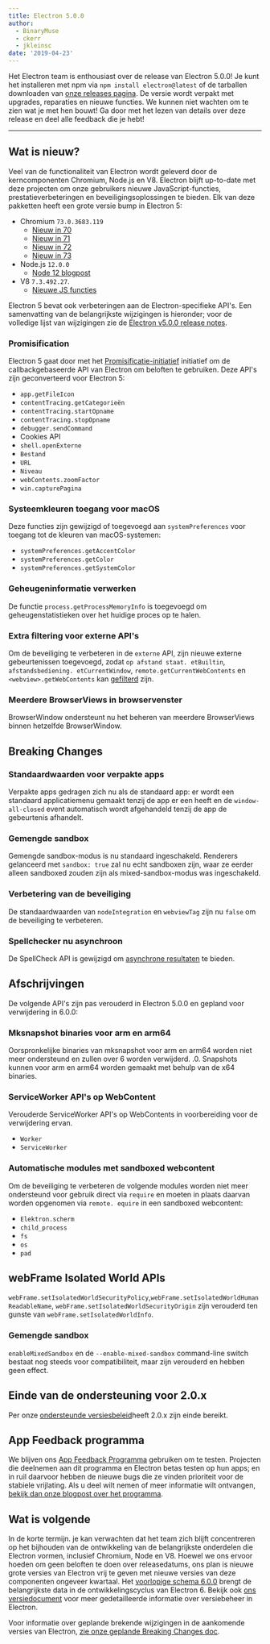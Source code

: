 ```yaml
---
title: Electron 5.0.0
author:
  - BinaryMuse
  - ckerr
  - jkleinsc
date: '2019-04-23'
---
```


Het Electron team is enthousiast over de release van Electron 5.0.0! Je kunt het installeren met npm via `npm install electron@latest` of de tarballen downloaden van [onze releases pagina](https://github.com/electron/electron/releases/tag/v5.0.0). De versie wordt verpakt met upgrades, reparaties en nieuwe functies. We kunnen niet wachten om te zien wat je met hen bouwt! Ga door met het lezen van details over deze release en deel alle feedback die je hebt!

---

## Wat is nieuw?

Veel van de functionaliteit van Electron wordt geleverd door de kerncomponenten Chromium, Node.js en V8. Electron blijft up-to-date met deze projecten om onze gebruikers nieuwe JavaScript-functies, prestatieverbeteringen en beveiligingsoplossingen te bieden. Elk van deze pakketten heeft een grote versie bump in Electron 5:

- Chromium `73.0.3683.119`
  - [Nieuw in 70](https://developers.google.com/web/updates/2018/10/nic70)
  - [Nieuw in 71](https://developers.google.com/web/updates/2018/12/nic71)
  - [Nieuw in 72](https://developers.google.com/web/updates/2019/01/nic72)
  - [Nieuw in 73](https://developers.google.com/web/updates/2019/03/nic73)
- Node.js `12.0.0`
  - [Node 12 blogpost](https://nodejs.org/en/blog/release/v12.0.0/)
- V8 `7.3.492.27`.
  - [Nieuwe JS functies](https://twitter.com/mathias/status/1120700101637353473)

Electron 5 bevat ook verbeteringen aan de Electron-specifieke API's. Een samenvatting van de belangrijkste wijzigingen is hieronder; voor de volledige lijst van wijzigingen zie de [Electron v5.0.0 release notes](https://github.com/electron/electron/releases/tag/v5.0.0).

### Promisification

Electron 5 gaat door met het [Promisificatie-initiatief](https://github.com/electron/electron/blob/5-0-x/docs/api/promisification.md) initiatief om de callbackgebaseerde API van Electron om beloften te gebruiken. Deze API's zijn geconverteerd voor Electron 5:
* `app.getFileIcon`
* `contentTracing.getCategorieën`
* `contentTracing.startOpname`
* `contentTracing.stopOpname`
* `debugger.sendCommand`
* Cookies API
* `shell.openExterne`
* `Bestand`
* `URL`
* `Niveau`
* `webContents.zoomFactor`
* `win.capturePagina`

### Systeemkleuren toegang voor macOS

Deze functies zijn gewijzigd of toegevoegd aan `systemPreferences` voor toegang tot de kleuren van macOS-systemen:
* `systemPreferences.getAccentColor`
* `systemPreferences.getColor`
* `systemPreferences.getSystemColor`

### Geheugeninformatie verwerken

De functie `process.getProcessMemoryInfo` is toegevoegd om geheugenstatistieken over het huidige proces op te halen.

### Extra filtering voor externe API's

Om de beveiliging te verbeteren in de `externe` API, zijn nieuwe externe gebeurtenissen toegevoegd, zodat `op afstand staat. etBuiltin`, `afstandsbediening. etCurrentWindow`, `remote.getCurrentWebContents` en `<webview>.getWebContents` kan [gefilterd](https://github.com/electron/electron/blob/master/docs/tutorial/security.md#13-disable-or-limit-creation-of-new-windows) zijn.

### Meerdere BrowserViews in browservenster

BrowserWindow ondersteunt nu het beheren van meerdere BrowserViews binnen hetzelfde BrowserWindow.

## Breaking Changes

### Standaardwaarden voor verpakte apps

Verpakte apps gedragen zich nu als de standaard app: er wordt een standaard applicatiemenu gemaakt tenzij de app er een heeft en de `window-all-closed` event automatisch wordt afgehandeld tenzij de app de gebeurtenis afhandelt.

### Gemengde sandbox

Gemengde sandbox-modus is nu standaard ingeschakeld. Renderers gelanceerd met `sandbox: true` zal nu echt sandboxen zijn, waar ze eerder alleen sandboxed zouden zijn als mixed-sandbox-modus was ingeschakeld.

### Verbetering van de beveiliging
De standaardwaarden van `nodeIntegration` en `webviewTag` zijn nu `false` om de beveiliging te verbeteren.

### Spellchecker nu asynchroon

De SpellCheck API is gewijzigd om [asynchrone resultaten](https://github.com/electron/electron/blob/5-0-x/docs/api/web-frame.md#webframesetspellcheckproviderlanguage-provider) te bieden.

## Afschrijvingen

De volgende API's zijn pas verouderd in Electron 5.0.0 en gepland voor verwijdering in 6.0.0:

### Mksnapshot binaries voor arm en arm64
Oorspronkelijke binaries van mksnapshot voor arm en arm64 worden niet meer ondersteund en zullen over 6 worden verwijderd. .0. Snapshots kunnen voor arm en arm64 worden gemaakt met behulp van de x64 binaries.

### ServiceWorker API's op WebContent
Verouderde ServiceWorker API's op WebContents in voorbereiding voor de verwijdering ervan.
* `Worker`
* `ServiceWorker`

### Automatische modules met sandboxed webcontent
Om de beveiliging te verbeteren de volgende modules worden niet meer ondersteund voor gebruik direct via `require` en moeten in plaats daarvan worden opgenomen via `remote. equire` in een sandboxed webcontent:
* `Elektron.scherm`
* `child_process`
* `fs`
* `os`
* `pad`

## webFrame Isolated World APIs
`webFrame.setIsolatedWorldSecurityPolicy`,`webFrame.setIsolatedWorldHumanReadableName`, `webFrame.setIsolatedWorldSecurityOrigin` zijn verouderd ten gunste van `webFrame.setIsolatedWorldInfo`.

### Gemengde sandbox
`enableMixedSandbox` en de `--enable-mixed-sandbox` command-line switch bestaat nog steeds voor compatibiliteit, maar zijn verouderd en hebben geen effect.

## Einde van de ondersteuning voor 2.0.x

Per onze [ondersteunde versiesbeleid](https://electronjs.org/docs/tutorial/support#supported-versions)heeft 2.0.x zijn einde bereikt.

## App Feedback programma

We blijven ons [App Feedback Programma](https://electronjs.org/blog/app-feedback-program) gebruiken om te testen. Projecten die deelnemen aan dit programma en Electron betas testen op hun apps; en in ruil daarvoor hebben de nieuwe bugs die ze vinden prioriteit voor de stabiele vrijlating. Als u deel wilt nemen of meer informatie wilt ontvangen, [bekijk dan onze blogpost over het programma](https://electronjs.org/blog/app-feedback-program).

## Wat is volgende

In de korte termijn. je kan verwachten dat het team zich blijft concentreren op het bijhouden van de ontwikkeling van de belangrijkste onderdelen die Electron vormen, inclusief Chromium, Node en V8. Hoewel we ons ervoor hoeden om geen beloften te doen over releasedatums, ons plan is nieuwe grote versies van Electron vrij te geven met nieuwe versies van deze componenten ongeveer kwartaal. Het [voorlopige schema 6.0.0](https://electronjs.org/docs/tutorial/electron-timelines#600-release-schedule) brengt de belangrijkste data in de ontwikkelingscyclus van Electron 6. Bekijk ook [ons versiedocument](https://electronjs.org/docs/tutorial/electron-versioning) voor meer gedetailleerde informatie over versiebeheer in Electron.

Voor informatie over geplande brekende wijzigingen in de aankomende versies van Electron, [zie onze geplande Breaking Changes doc](https://github.com/electron/electron/blob/master/docs/api/breaking-changes.md).

